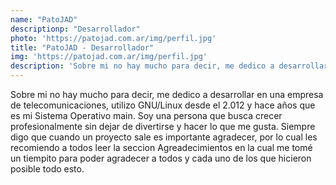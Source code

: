 ```yaml
---
name: "PatoJAD"
descriptionp: "Desarrollador"
photo: 'https://patojad.com.ar/img/perfil.jpg'
title: "PatoJAD - Desarrollador"
img: 'https://patojad.com.ar/img/perfil.jpg'
description: 'Sobre mi no hay mucho para decir, me dedico a desarrollar en una empresa de telecomunicaciones, utilizo GNU/Linux desde el 2.012 y hace años que es mi Sistema Operativo main. Soy una persona que busca crecer profesionalmente sin dejar de divertirse y hacer lo que me gusta. Siempre digo que cuando un proyecto sale es importante agradecer, por lo cual les recomiendo a todos leer la seccion Agreadecimientos en la cual me tomé un tiempito para poder agradecer a todos y cada uno de los que hicieron posible todo esto.'
---
```

Sobre mi no hay mucho para decir, me dedico a desarrollar en una empresa de telecomunicaciones, utilizo GNU/Linux desde el 2.012 y hace años que es mi Sistema Operativo main. Soy una persona que busca crecer profesionalmente sin dejar de divertirse y hacer lo que me gusta. Siempre digo que cuando un proyecto sale es importante agradecer, por lo cual les recomiendo a todos leer la seccion Agreadecimientos en la cual me tomé un tiempito para poder agradecer a todos y cada uno de los que hicieron posible todo esto.

